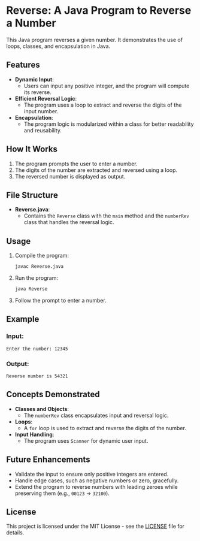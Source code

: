 # Reverse: A Java Program to Reverse a Number

This Java program reverses a given number. It demonstrates the use of loops, classes, and encapsulation in Java.

## Features

- **Dynamic Input**:
    - Users can input any positive integer, and the program will compute its reverse.
- **Efficient Reversal Logic**:
    - The program uses a loop to extract and reverse the digits of the input number.
- **Encapsulation**:
    - The program logic is modularized within a class for better readability and reusability.

## How It Works

1. The program prompts the user to enter a number.
2. The digits of the number are extracted and reversed using a loop.
3. The reversed number is displayed as output.

## File Structure

- **Reverse.java**:
    - Contains the `Reverse` class with the `main` method and the `numberRev` class that handles the reversal logic.

## Usage

1. Compile the program:

   ```bash
   javac Reverse.java
   ```

2. Run the program:

   ```bash
   java Reverse
   ```

3. Follow the prompt to enter a number.

## Example

### Input:
```
Enter the number: 12345
```

### Output:
```
Reverse number is 54321
```

## Concepts Demonstrated

- **Classes and Objects**:
    - The `numberRev` class encapsulates input and reversal logic.
- **Loops**:
    - A `for` loop is used to extract and reverse the digits of the number.
- **Input Handling**:
    - The program uses `Scanner` for dynamic user input.

## Future Enhancements

- Validate the input to ensure only positive integers are entered.
- Handle edge cases, such as negative numbers or zero, gracefully.
- Extend the program to reverse numbers with leading zeroes while preserving them (e.g., `00123` → `32100`).

## License

This project is licensed under the MIT License - see the [LICENSE](LICENSE) file for details.

